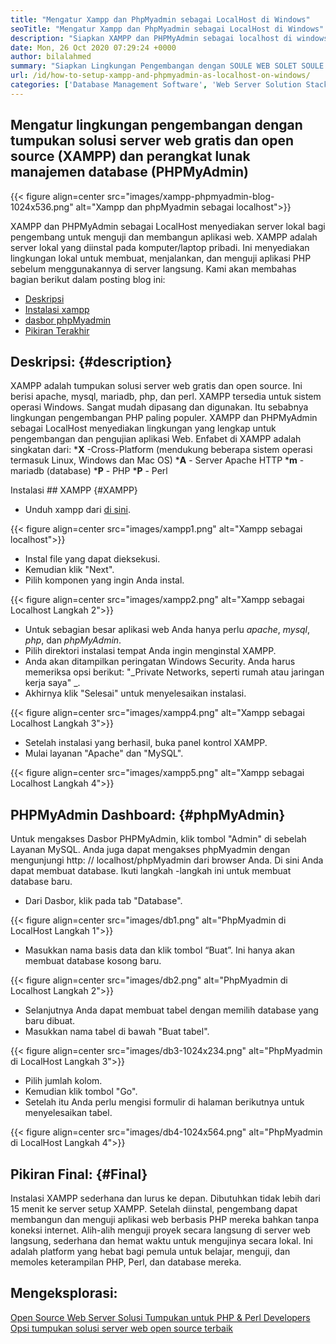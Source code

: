 ```yaml
---
title: "Mengatur Xampp dan PhpMyadmin sebagai LocalHost di Windows" 
seoTitle: "Mengatur Xampp dan PhpMyadmin sebagai LocalHost di Windows" 
description: "Siapkan XAMPP dan PHPMyAdmin sebagai localhost di windows. Buat lingkungan pengujian lokal Anda yang gratis dan open-source untuk menguji dan membangun aplikasi web." 
date: Mon, 26 Oct 2020 07:29:24 +0000
author: bilalahmed
summary: "Siapkan Lingkungan Pengembangan dengan SOULE WEB SOLET SOULE SOULD SOULD (XAMPP) dan Perangkat Lunak Manajemen Database (PHPMYADMIN)" 
url: /id/how-to-setup-xampp-and-phpmyadmin-as-localhost-on-windows/
categories: ['Database Management Software', 'Web Server Solution Stack']
---
```


## Mengatur lingkungan pengembangan dengan tumpukan solusi server web gratis dan open source (XAMPP) dan perangkat lunak manajemen database (PHPMyAdmin)

{{< figure align=center src="images/xampp-phpmyadmin-blog-1024x536.png" alt="Xampp dan phpMyadmin sebagai localhost">}}

XAMPP dan PHPMyAdmin sebagai LocalHost menyediakan server lokal bagi pengembang untuk menguji dan membangun aplikasi web. XAMPP adalah server lokal yang diinstal pada komputer/laptop pribadi. Ini menyediakan lingkungan lokal untuk membuat, menjalankan, dan menguji aplikasi PHP sebelum menggunakannya di server langsung.
Kami akan membahas bagian berikut dalam posting blog ini:
  * [Deskripsi][1]
  * [Instalasi xampp][2]
  * [dasbor phpMyadmin][3]
  * [Pikiran Terakhir][4]

## Deskripsi:   {#description}
XAMPP adalah tumpukan solusi server web gratis dan open source. Ini berisi apache, mysql, mariadb, php, dan perl. XAMPP tersedia untuk sistem operasi Windows. Sangat mudah dipasang dan digunakan. Itu sebabnya lingkungan pengembangan PHP paling populer. XAMPP dan PHPMyAdmin sebagai LocalHost menyediakan lingkungan yang lengkap untuk pengembangan dan pengujian aplikasi Web.
Enfabet di XAMPP adalah singkatan dari:
  ***X** -Cross-Platform (mendukung beberapa sistem operasi termasuk Linux, Windows dan Mac OS)
  ***A**  - Server Apache HTTP
  ***m**  - mariadb (database)
  ***P**  - PHP
  ***P**  - Perl

Instalasi ## XAMPP  {#XAMPP}
  * Unduh xampp dari [di sini][5].

{{< figure align=center src="images/xampp1.png" alt="Xampp sebagai localhost">}}

  * Instal file yang dapat dieksekusi.
  * Kemudian klik "Next".
  * Pilih komponen yang ingin Anda instal.

{{< figure align=center src="images/xampp2.png" alt="Xampp sebagai Localhost Langkah 2">}}

  * Untuk sebagian besar aplikasi web Anda hanya perlu _apache_, _mysql_, _php_, dan _phpMyAdmin_.
  * Pilih direktori instalasi tempat Anda ingin menginstal XAMPP.
  * Anda akan ditampilkan peringatan Windows Security. Anda harus memeriksa opsi berikut: "_Private Networks, seperti rumah atau jaringan kerja saya" _.
  * Akhirnya klik "Selesai" untuk menyelesaikan instalasi.

{{< figure align=center src="images/xampp4.png" alt="Xampp sebagai Localhost Langkah 3">}}

  * Setelah instalasi yang berhasil, buka panel kontrol XAMPP.
  * Mulai layanan "Apache" dan "MySQL".

{{< figure align=center src="images/xampp5.png" alt="Xampp sebagai Localhost Langkah 4">}}


## PHPMyAdmin Dashboard:   {#phpMyAdmin}
Untuk mengakses Dasbor PHPMyAdmin, klik tombol "Admin" di sebelah Layanan MySQL. Anda juga dapat mengakses phpMyadmin dengan mengunjungi http: // localhost/phpMyadmin dari browser Anda. Di sini Anda dapat membuat database. Ikuti langkah -langkah ini untuk membuat database baru.
  * Dari Dasbor, klik pada tab "Database".

{{< figure align=center src="images/db1.png" alt="PhpMyadmin di LocalHost Langkah 1">}}

  * Masukkan nama basis data dan klik tombol “Buat”. Ini hanya akan membuat database kosong baru.

{{< figure align=center src="images/db2.png" alt="PhpMyadmin di Localhost Langkah 2">}}

  * Selanjutnya Anda dapat membuat tabel dengan memilih database yang baru dibuat.
  * Masukkan nama tabel di bawah "Buat tabel".

{{< figure align=center src="images/db3-1024x234.png" alt="PhpMyadmin di LocalHost Langkah 3">}}

  * Pilih jumlah kolom.
  * Kemudian klik tombol "Go".
  * Setelah itu Anda perlu mengisi formulir di halaman berikutnya untuk menyelesaikan tabel.

{{< figure align=center src="images/db4-1024x564.png" alt="PhpMyadmin di LocalHost Langkah 4">}}


## Pikiran Final:   {#Final}
Instalasi XAMPP sederhana dan lurus ke depan. Dibutuhkan tidak lebih dari 15 menit ke server setup XAMPP. Setelah diinstal, pengembang dapat membangun dan menguji aplikasi web berbasis PHP mereka bahkan tanpa koneksi internet. Alih-alih menguji proyek secara langsung di server web langsung, sederhana dan hemat waktu untuk mengujinya secara lokal. Ini adalah platform yang hebat bagi pemula untuk belajar, menguji, dan memoles keterampilan PHP, Perl, dan database mereka.

## Mengeksplorasi:
[Open Source Web Server Solusi Tumpukan untuk PHP & Perl Developers][6]
[Opsi tumpukan solusi server web open source terbaik][7]

  
[1]: #description
[2]: #xampp
[3]: #phpmyadmin
[4]: #final
[5]: https://www.apachefriends.org/de/download.html
[6]: https://products.containerize.com/solution-stack/xampp
[7]: https://products.containerize.com/solution-stack/
